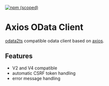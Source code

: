[![npm (scoped)](https://img.shields.io/npm/v/@odata2ts/axios-odata-client?style=for-the-badge)](https://www.npmjs.com/package/@odata2ts/axios-odata-client)

# Axios OData Client
[odata2ts](https://github.com/odata2ts/odata2ts) compatible odata client based on [axios](https://github.com/axios/axios).

## Features
* V2 and V4 compatible
* automatic CSRF token handling
* error message handling
